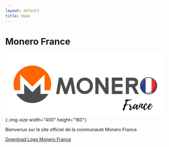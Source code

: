 ```yaml
---
layout: default
title: Home
---
```


# Monero France

![Logo officiel de Monero France](assets/img/Monero-France-logo.jpeg){:.img-size width="400" height="160"}

Bienvenue sur le site officiel de la communauté Monero France


<a href="assets/img/Monero-France-logo.jpeg" download="Logo Monero France">Download Logo Monero France</a>
